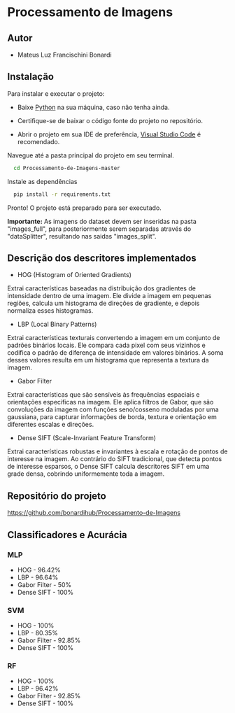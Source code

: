 
# Processamento de Imagens

## Autor

- Mateus Luz Francischini Bonardi

## Instalação

Para instalar e executar o projeto:

- Baixe [Python](https://www.python.org/downloads/release/python-3124/) na sua máquina, caso não tenha ainda.

- Certifique-se de baixar o código fonte do projeto no repositório.

- Abrir o projeto em sua IDE de preferência, [Visual Studio Code](https://code.visualstudio.com/download) é recomendado.

Navegue até a pasta principal do projeto em seu terminal.

```bash
  cd Processamento-de-Imagens-master
```

Instale as dependências
```bash
  pip install -r requirements.txt
``` 

Pronto! O projeto está preparado para ser executado.

**Importante:** As imagens do dataset devem ser inseridas na pasta "images_full", para posteriormente serem separadas através do "dataSplitter", resultando nas saidas "images_split".

## Descrição dos descritores implementados

- HOG (Histogram of Oriented Gradients)

Extrai características baseadas na distribuição dos gradientes de intensidade dentro de uma imagem. Ele divide a imagem em pequenas regiões, calcula um histograma de direções de gradiente, e depois normaliza esses histogramas.

- LBP (Local Binary Patterns)

Extrai características texturais convertendo a imagem em um conjunto de padrões binários locais. Ele compara cada pixel com seus vizinhos e codifica o padrão de diferença de intensidade em valores binários. A soma desses valores resulta em um histograma que representa a textura da imagem.

- Gabor Filter

Extrai características que são sensíveis às frequências espaciais e orientações específicas na imagem. Ele aplica filtros de Gabor, que são convoluções da imagem com funções seno/cosseno moduladas por uma gaussiana, para capturar informações de borda, textura e orientação em diferentes escalas e direções.

- Dense SIFT (Scale-Invariant Feature Transform)

Extrai características robustas e invariantes à escala e rotação de pontos de interesse na imagem. Ao contrário do SIFT tradicional, que detecta pontos de interesse esparsos, o Dense SIFT calcula descritores SIFT em uma grade densa, cobrindo uniformemente toda a imagem.


## Repositório do projeto

https://github.com/bonardihub/Processamento-de-Imagens
## Classificadores e Acurácia

### MLP

- HOG - 96.42%
- LBP - 96.64%
- Gabor Filter - 50%
- Dense SIFT - 100%

### SVM

- HOG - 100%
- LBP - 80.35%
- Gabor Filter - 92.85%
- Dense SIFT - 100%

### RF

- HOG - 100%
- LBP - 96.42%
- Gabor Filter - 92.85%
- Dense SIFT - 100%

